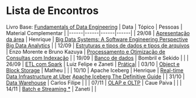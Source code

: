 # Lista de Encontros
Livro Base: [Fundamentals of Data Engineering](./complementar/fundamentals.pdf/)
| Data | Tópico | Pessoas | Material Complementar |
|------|------|------|------|
| 29/08 | [Apresentação da área](./apresentacoes/introducao.pdf/) | Henrique | [Big Data Systems: A Software Engineering Perspective](./complementar/3408314.pdf/) [Big Data Analytics](./complementar/Wireless_Communications_and_Mobile_Computing_2023_Dasari_Big_Data.pdf/) |
| 12/09 | [Estruturas e tipos de dados e tipos de arquivos](./apresentacoes/arquivos.pdf/) | Enzo Morente e Bruno Kazuya | [Processamento e Otimização de Consultas com Indexação](./complementar/Processamento_e_Otimização_de_Consultas_com_Indexação.pdf/) |
| 19/09 | [Banco de dados](./apresentacoes/bd.pdf/) | Bombril e Sekido | |
| 26/09 | [ETL com Spark](./apresentacoes/ETL.pdf) | Luiz Felipe e Zaneti | [Prática](https://colab.research.google.com/drive/1ch_3nx4frSRavyjWK4J0Fjn_olI4CwzJ?usp=sharing#scrollTo=oi3-WoduJgIs)|
| 03/10 | [Object e Block Storage](./apresentacoes/storage.pdf) | Matheu | |
| 10/10 | Apache Iceberg | Henrique | [Real-time Data Infrastructure at Uber](./complementar/uber.pdf/) [Apache Iceberg The Definitive Guide](./complementar/Tomer_Shiran,_Jason_Hughes,_Alex_Merced_Apache_Iceberg_The_Definitive.pdf/) |
| 31/10 | [Data Warehouse](./apresentacoes/DW.pdf/) | Carlos Filipe | |
| 07/11 | [OLAP e OLTP](./apresentacoes/OLAP.pdf) | Caue Paiva | |
| 14/11 | [Batch e Streaming *]() | Zaneti | |
